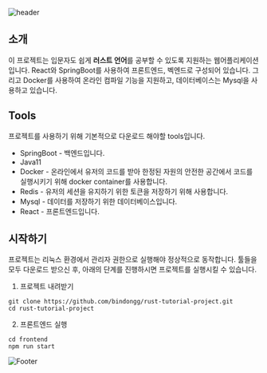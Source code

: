 ![header](https://capsule-render.vercel.app/api?type=waving&color=F68400&height=100&section=header&text=Rust%20Tutorial%20Web%20Application&fontSize=40)

## 소개
 이 프로젝트는 입문자도 쉽게 **러스트 언어**를 공부할 수 있도록 지원하는 웹어플리케이션입니다. React와 SpringBoot를 사용하여 프론트엔드, 벡엔드로 구성되어 있습니다. 그리고 Docker를 사용하여 온라인 컴파일 기능을 지원하고, 데이터베이스는 Mysql을 사용하고 있습니다.
 
 ## Tools
 프로젝트를 사용하기 위해 기본적으로 다운로드 해야할 tools입니다.
 * SpringBoot - 백엔드입니다.
 * Java11
 * Docker - 온라인에서 유저의 코드를 받아 한정된 자원의 안전한 공간에서 코드를 실행시키기 위해 docker container를 사용합니다.
 * Redis - 유저의 세션을 유지하기 위한 토큰을 저장하기 위해 사용합니다.
 * Mysql - 데이터를 저장하기 위한 데이터베이스입니다.
 * React - 프론트엔드입니다.

## 시작하기
 프로젝트는 리눅스 환경에서 관리자 권한으로 실행해야 정상적으로 동작합니다. 툴들을 모두 다운로드 받으신 후, 아래의 단계를 진행하시면 프로젝트를 실행시킬 수 있습니다.
 
 1. 프로젝트 내려받기
 ```
 git clone https://github.com/bindongg/rust-tutorial-project.git
 cd rust-tutorial-project
 ```
 
 2. 프론트엔드 실행
 ```
 cd frontend
 npm run start
 ```
 

![Footer](https://capsule-render.vercel.app/api?type=waving&color=F68400&height=200&section=footer)
